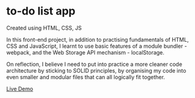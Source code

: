 # to-do list app

Created using HTML, CSS, JS

In this front-end project, in addition to practising fundamentals of HTML, CSS and JavaScript, I learnt to use basic features of a module bundler - webpack, and the Web Storage API mechanism - localStorage.

On reflection, I believe I need to put into practice a more cleaner code architecture by sticking to SOLID principles, by organising my code into even smaller and modular files that can all logically fit together.

[Live Demo](https://ohhunkwon.github.io/todo-list/)